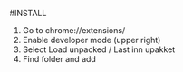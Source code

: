 #INSTALL

1. Go to chrome://extensions/
2. Enable developer mode (upper right)
3. Select Load unpacked / Last inn upakket
4. Find folder and add